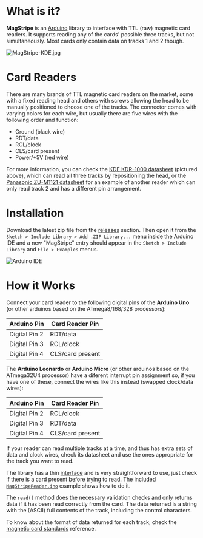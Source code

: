 What is it?
===========

**MagStripe** is an [Arduino](http://arduino.cc/) library to interface with TTL (raw) magnetic card readers.
It supports reading any of the cards' possible three tracks, but not simultaneously. Most cards only contain
data on tracks 1 and 2 though.

![MagStripe-KDE.jpg](http://cloud.carlos-rodrigues.com/projects/magstripelib/MagStripe-KDE.jpg)

Card Readers
============

There are many brands of TTL magnetic card readers on the market, some with a fixed reading head and others
with screws allowing the head to be manually positioned to choose one of the tracks. The connector comes with
varying colors for each wire, but usually there are five wires with the following order and function:

  * Ground (black wire)
  * RDT/data
  * RCL/clock
  * CLS/card present
  * Power/+5V (red wire)

For more information, you can check the
[KDE KDR-1000 datasheet](http://cloud.carlos-rodrigues.com/projects/magstripelib/KDR1000.pdf) (pictured above),
which can read all three tracks by repositioning the head, or the
[Panasonic ZU-M1121 datasheet](http://cloud.carlos-rodrigues.com/projects/magstripelib/ZU-M1121S1.pdf) for an
example of another reader which can only read track 2 and has a different pin arrangement.

Installation
============

Download the latest zip file from the [releases](https://github.com/carlosefr/magstripelib/releases) section. Then open it from the `Sketch > Include Library > Add .ZIP Library...` menu inside the Arduino IDE and a new "MagStripe" entry should appear in the `Sketch > Include Library` and `File > Examples` menus.

![Arduino IDE](http://cloud.carlos-rodrigues.com/projects/magstripelib/screenshot-01.png)

How it Works
============

Connect your card reader to the following digital pins of the **Arduino Uno** (or other arduinos based on the
ATmega8/168/328 processors):

Arduino Pin   | Card Reader Pin
--------------|-----------------
Digital Pin 2 | RDT/data
Digital Pin 3 | RCL/clock
Digital Pin 4 | CLS/card present

The **Arduino Leonardo** or **Arduino Micro** (or other arduinos based on the ATmega32U4 processor) have a diferent
interrupt pin assignment so, if you have one of these, connect the wires like this instead (swapped clock/data wires):

Arduino Pin   | Card Reader Pin
--------------|-----------------
Digital Pin 2 | RCL/clock
Digital Pin 3 | RDT/data
Digital Pin 4 | CLS/card present

If your reader can read multiple tracks at a time, and thus has extra sets of data and clock wires, check its
datasheet and use the ones appropriate for the track you want to read.

The library has a thin [interface](MagStripe.h) and is very straightforward to use, just check if there is a
card present before trying to read. The included [`MagStripeReader.ino`](examples/MagStripeReader/MagStripeReader.ino)
example shows how to do it.

The `read()` method does the necessary validation checks and only returns data if it has been read correctly
from the card. The data returned is a string with the (ASCII) full contents of the track, including the control
characters.

To know about the format of data returned for each track, check the
[magnetic card standards](https://github.com/carlosefr/magstripelib/blob/docs/docs/layoutstd.pdf?raw=true)
reference.
